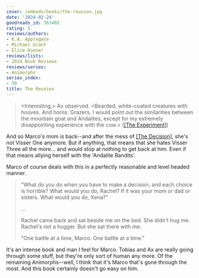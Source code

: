 ```yaml
---
cover: /embeds/books/the-reunion.jpg
date: '2024-02-24'
goodreads_id: 363402
rating: 5
reviews/authors:
- K.A. Applegate
- Michael Grant
- Elise Donner
reviews/lists:
- 2024 Book Reviews
reviews/series:
- Animorphs
series_index:
- 30
title: The Reunion
---
```

> <Interesting,> Ax observed. <Bearded, white-coated creatures with hooves. And horns. Grazers. I would point out the similarities between the mountain goat and Andalites, except for my extremely disappointing experience with the cow.> ([[The Experiment]]())

And so Marco's mom is back--and after the mess of [[The Decision]](), she's not Visser One anymore. But if anything, that means that she hates Visser Three all the more... and would stop at nothing to get back at him. Even if that means allying herself with the 'Andalite Bandits'. 

Marco of course deals with this in a perfectly reasonable and level headed manner. 

> "What do you do when you have to make a decision, and each choice is horrible? What would you do, Rachel? If it was your mom or dad or sisters. What would you do, Xena?"
> 
> ...
> 
> Rachel came back and sat beside me on the bed. She didn't hug me. Rachel's not a hugger. But she sat there with me.
> 
> "One battle at a time, Marco. One battle at a time."

It's an intense book and man I feel for Marco. Tobias and Ax are really going through some stuff, but they're only sort of human any more. Of the remaining Animorphs--well, I think that it's Marco that's gone through the most. And this book certainly doesn't go easy on him. 

<!--more-->
